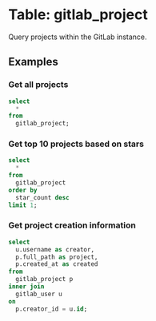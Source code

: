 # Table: gitlab_project

Query projects within the GitLab instance.

## Examples

### Get all projects
```sql
select
  *
from
  gitlab_project;
```

### Get top 10 projects based on stars
```sql
select
  *
from
  gitlab_project
order by
  star_count desc
limit 1;  
```

### Get project creation information
```sql
select
  u.username as creator,
  p.full_path as project,
  p.created_at as created
from
  gitlab_project p
inner join
  gitlab_user u
on 
  p.creator_id = u.id;
```